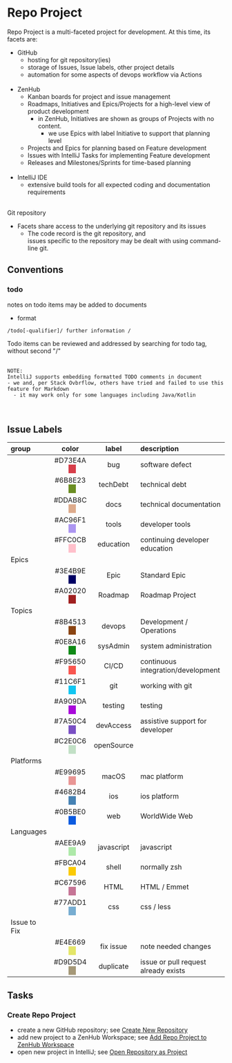 # Repo Project

Repo Project is a multi-faceted project for development.
At this time, its facets are:
- GitHub
  - hosting for git repository(ies)
  - storage of Issues, Issue labels, other project details
  - automation for some aspects of devops workflow via Actions
<br/><br/>
- ZenHub
  - Kanban boards for project and issue management
  - Roadmaps, Initiatives and Epics/Projects for a high-level view of product development
    - in ZenHub, Initiatives are shown as groups of Projects with no content.
      - we use Epics with label Initiative to support that planning level
  - Projects and Epics for planning based on Feature development
  - Issues with IntelliJ Tasks for implementing Feature development
  - Releases and Milestones/Sprints for time-based planning
<br/><br/>
- IntelliJ IDE
  - extensive build tools for all expected coding and documentation requirements
<br/><br/>

Git repository
- Facets share access to the underlying git repository and its issues <br/>
  - The code record is the git repository, and <br/>
    issues specific to the repository may be dealt with using command-line git.

<div style="page-break-after: always;"></div>

## Conventions
### todo
notes on todo items may be added to documents
- format
```plaintext
/todo[-qualifier]/ further information /
```
Todo items can be reviewed and addressed by searching for todo tag, without second "/" <br/><br/>

```plaintext
NOTE:
IntelliJ supports embedding formatted TODO comments in document
- we and, per Stack Ovbrflow, others have tried and failed to use this feature for Markdown  
  - it may work only for some languages including Java/Kotlin
```
<br/>

## Issue Labels
| group | color | label | description |
|:---|:---:|:---:|:---|
| | #D73E4A &nbsp;&nbsp;<span style="background-color: #D73E4A">&nbsp;&nbsp;&nbsp;&nbsp;</span> | bug | software defect |
| | #6B8E23 &nbsp;&nbsp;<span style="background-color: #6B8E23">&nbsp;&nbsp;&nbsp;&nbsp;</span> | techDebt | technical debt |
| | #DDAB8C &nbsp;&nbsp;<span style="background-color: #DDAB8C">&nbsp;&nbsp;&nbsp;&nbsp;</span> | docs | technical documentation  |
| | #AC96F1 &nbsp;&nbsp;<span style="background-color: #AC96F1">&nbsp;&nbsp;&nbsp;&nbsp;</span> | tools | developer tools  |
| | #FFC0CB &nbsp;&nbsp;<span style="background-color: #FFC0CB">&nbsp;&nbsp;&nbsp;&nbsp;</span> | education | continuing developer education |
| Epics | | | |
| | #3E4B9E &nbsp;&nbsp;<span style="background-color: #000064">&nbsp;&nbsp;&nbsp;&nbsp;</span> | Epic | Standard Epic |
| | #A02020 &nbsp;&nbsp;<span style="background-color: #A02020">&nbsp;&nbsp;&nbsp;&nbsp;</span> | Roadmap | Roadmap Project |
| Topics | | | |
| | #8B4513 &nbsp;&nbsp;<span style="background-color: #8B4513">&nbsp;&nbsp;&nbsp;&nbsp;</span> | devops | Development / Operations |
| | #0E8A16 &nbsp;&nbsp;<span style="background-color: #0E8A16">&nbsp;&nbsp;&nbsp;&nbsp;</span> | sysAdmin | system administration |
| | #F95650 &nbsp;&nbsp;<span style="background-color: #F95650">&nbsp;&nbsp;&nbsp;&nbsp;</span> | CI/CD | continuous integration/development |
| | #11C6F1 &nbsp;&nbsp;<span style="background-color: #11C6F1">&nbsp;&nbsp;&nbsp;&nbsp;</span> | git | working with git |
| | #A909DA &nbsp;&nbsp;<span style="background-color: #A909DA">&nbsp;&nbsp;&nbsp;&nbsp;</span> | testing | testing |
| | #7A50C4 &nbsp;&nbsp;<span style="background-color: #7A50C4">&nbsp;&nbsp;&nbsp;&nbsp;</span> | devAccess | assistive support for developer |
| | #C2E0C6 &nbsp;&nbsp;<span style="background-color: #C2E0C6">&nbsp;&nbsp;&nbsp;&nbsp;</span> | openSource | |
| Platforms | | | |
| | #E99695 &nbsp;&nbsp;<span style="background-color: #E99695">&nbsp;&nbsp;&nbsp;&nbsp;</span> | macOS | mac platform |
| | #4682B4 &nbsp;&nbsp;<span style="background-color: #4682B4">&nbsp;&nbsp;&nbsp;&nbsp;</span> | ios | ios platform |
| | #0B5BE0 &nbsp;&nbsp;<span style="background-color: #0B5BE0">&nbsp;&nbsp;&nbsp;&nbsp;</span> | web | WorldWide Web |
| Languages | | | |
| | #AEE9A9 &nbsp;&nbsp;<span style="background-color: #AEE9A9">&nbsp;&nbsp;&nbsp;&nbsp;</span> | javascript | javascript |
| | #FBCA04 &nbsp;&nbsp;<span style="background-color: #FBCA04">&nbsp;&nbsp;&nbsp;&nbsp;</span> | shell | normally zsh |
| | #C67596 &nbsp;&nbsp;<span style="background-color: #C67596">&nbsp;&nbsp;&nbsp;&nbsp;</span> | HTML | HTML / Emmet |
| | #77ADD1 &nbsp;&nbsp;<span style="background-color: #77ADD1">&nbsp;&nbsp;&nbsp;&nbsp;</span> | css | css / less |
| Issue to Fix | | | |
| | #E4E669 &nbsp;&nbsp;<span style="background-color: #E4E669">&nbsp;&nbsp;&nbsp;&nbsp;</span> | fix issue | note needed changes|
| | #D9D5D4 &nbsp;&nbsp;<span style="background-color: #A59878">&nbsp;&nbsp;&nbsp;&nbsp;</span> | duplicate | issue or pull request already exists |


## Tasks
### Create Repo Project

- create a new GitHub repository; see [Create New Repository](../tools/GitHub.md#create-new-repository)
- add new project to a ZenHub Workspace; see [Add Repo Project to ZenHub Workspace](../tools/ZenHub.md#add-repo-project-to-zenhub-workspace)
- open new project in IntelliJ; see [Open Repository as Project](../tools/IntelliJ.md#open-repository-as-project)
